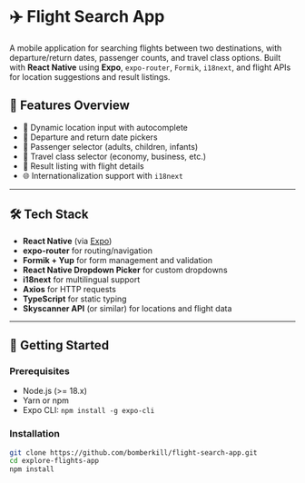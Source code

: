 # ✈️ Flight Search App

A mobile application for searching flights between two destinations, with departure/return dates, passenger counts, and travel class options. Built with **React Native** using **Expo**, `expo-router`, `Formik`, `i18next`, and flight APIs for location suggestions and result listings.

## 📱 Features Overview

- 📍 Dynamic location input with autocomplete
- 📅 Departure and return date pickers
- 👥 Passenger selector (adults, children, infants)
- 🧳 Travel class selector (economy, business, etc.)
- 🔎 Result listing with flight details
- 🌐 Internationalization support with `i18next`

---

## 🛠️ Tech Stack

- **React Native** (via [Expo](https://expo.dev/))
- **expo-router** for routing/navigation
- **Formik + Yup** for form management and validation
- **React Native Dropdown Picker** for custom dropdowns
- **i18next** for multilingual support
- **Axios** for HTTP requests
- **TypeScript** for static typing
- **Skyscanner API** (or similar) for locations and flight data

---

## 🚀 Getting Started

### Prerequisites

- Node.js (>= 18.x)
- Yarn or npm
- Expo CLI: `npm install -g expo-cli`

### Installation

```bash
git clone https://github.com/bomberkill/flight-search-app.git
cd explore-flights-app
npm install
